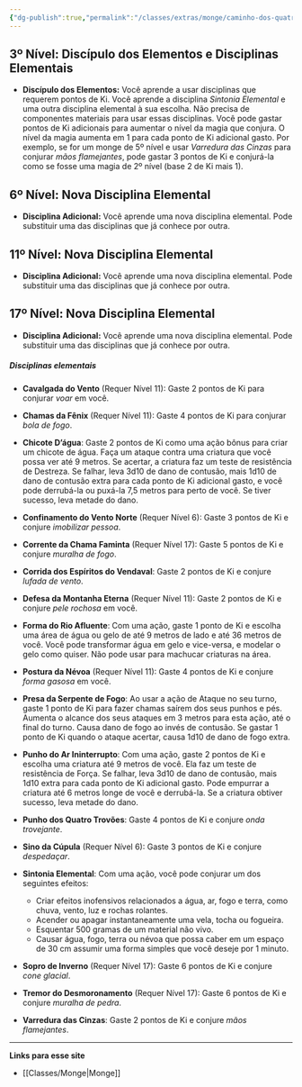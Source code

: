 ```yaml
---
{"dg-publish":true,"permalink":"/classes/extras/monge/caminho-dos-quatro-elementos/","created":"2024-08-17T10:43:50.352-03:00","updated":"2024-07-28T22:17:11.825-03:00"}
---
```



## 3º Nível: Discípulo dos Elementos e Disciplinas Elementais
- **Discípulo dos Elementos:** Você aprende a usar disciplinas que requerem pontos de Ki. Você aprende a disciplina *Sintonia Elemental* e uma outra disciplina elemental à sua escolha. Não precisa de componentes materiais para usar essas disciplinas. Você pode gastar pontos de Ki adicionais para aumentar o nível da magia que conjura. O nível da magia aumenta em 1 para cada ponto de Ki adicional gasto. Por exemplo, se for um monge de 5º nível e usar *Varredura das Cinzas* para conjurar *mãos flamejantes*, pode gastar 3 pontos de Ki e conjurá-la como se fosse uma magia de 2º nível (base 2 de Ki mais 1).

## 6º Nível: Nova Disciplina Elemental
- **Disciplina Adicional:** Você aprende uma nova disciplina elemental. Pode substituir uma das disciplinas que já conhece por outra.

## 11º Nível: Nova Disciplina Elemental
- **Disciplina Adicional:** Você aprende uma nova disciplina elemental. Pode substituir uma das disciplinas que já conhece por outra.

## 17º Nível: Nova Disciplina Elemental
- **Disciplina Adicional:** Você aprende uma nova disciplina elemental. Pode substituir uma das disciplinas que já conhece por outra.

##### Disciplinas elementais
- **Cavalgada do Vento** (Requer Nível 11): Gaste 2 pontos de Ki para conjurar *voar* em você.

- **Chamas da Fênix** (Requer Nível 11): Gaste 4 pontos de Ki para conjurar *bola de fogo*.

- **Chicote D’água**: Gaste 2 pontos de Ki como uma ação bônus para criar um chicote de água. Faça um ataque contra uma criatura que você possa ver até 9 metros. Se acertar, a criatura faz um teste de resistência de Destreza. Se falhar, leva 3d10 de dano de contusão, mais 1d10 de dano de contusão extra para cada ponto de Ki adicional gasto, e você pode derrubá-la ou puxá-la 7,5 metros para perto de você. Se tiver sucesso, leva metade do dano.

- **Confinamento do Vento Norte** (Requer Nível 6): Gaste 3 pontos de Ki e conjure *imobilizar pessoa*.

- **Corrente da Chama Faminta** (Requer Nível 17): Gaste 5 pontos de Ki e conjure *muralha de fogo*.

- **Corrida dos Espíritos do Vendaval**: Gaste 2 pontos de Ki e conjure *lufada de vento*.

- **Defesa da Montanha Eterna** (Requer Nível 11): Gaste 2 pontos de Ki e conjure *pele rochosa* em você.

- **Forma do Rio Afluente**: Com uma ação, gaste 1 ponto de Ki e escolha uma área de água ou gelo de até 9 metros de lado e até 36 metros de você. Você pode transformar água em gelo e vice-versa, e modelar o gelo como quiser. Não pode usar para machucar criaturas na área.

- **Postura da Névoa** (Requer Nível 11): Gaste 4 pontos de Ki e conjure *forma gasosa* em você.

- **Presa da Serpente de Fogo**: Ao usar a ação de Ataque no seu turno, gaste 1 ponto de Ki para fazer chamas saírem dos seus punhos e pés. Aumenta o alcance dos seus ataques em 3 metros para esta ação, até o final do turno. Causa dano de fogo ao invés de contusão. Se gastar 1 ponto de Ki quando o ataque acertar, causa 1d10 de dano de fogo extra.

- **Punho do Ar Ininterrupto**: Com uma ação, gaste 2 pontos de Ki e escolha uma criatura até 9 metros de você. Ela faz um teste de resistência de Força. Se falhar, leva 3d10 de dano de contusão, mais 1d10 extra para cada ponto de Ki adicional gasto. Pode empurrar a criatura até 6 metros longe de você e derrubá-la. Se a criatura obtiver sucesso, leva metade do dano.

- **Punho dos Quatro Trovões**: Gaste 4 pontos de Ki e conjure *onda trovejante*.

- **Sino da Cúpula** (Requer Nível 6): Gaste 3 pontos de Ki e conjure *despedaçar*.

- **Sintonia Elemental**: Com uma ação, você pode conjurar um dos seguintes efeitos:
  - Criar efeitos inofensivos relacionados a água, ar, fogo e terra, como chuva, vento, luz e rochas rolantes.
  - Acender ou apagar instantaneamente uma vela, tocha ou fogueira.
  - Esquentar 500 gramas de um material não vivo.
  - Causar água, fogo, terra ou névoa que possa caber em um espaço de 30 cm assumir uma forma simples que você deseje por 1 minuto.

- **Sopro de Inverno** (Requer Nível 17): Gaste 6 pontos de Ki e conjure *cone glacial*.

- **Tremor do Desmoronamento** (Requer Nível 17): Gaste 6 pontos de Ki e conjure *muralha de pedra*.

- **Varredura das Cinzas**: Gaste 2 pontos de Ki e conjure *mãos flamejantes*.
___
**Links para esse site**
- [[Classes/Monge\|Monge]]